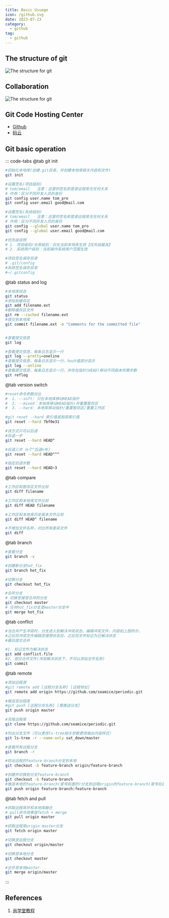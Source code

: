 ```yaml
---
title: Basic Usuage
icon: /github.svg
date: 2023-07-23
category:
  - github
tag:
  - github
---
```


## The structure of git
![The structure for git](/assets/images/github/git_struct.webp)

## Collaboration
![The structure for git](/assets/images/github/remote_collaborate.png)

## Git Code Hosting Center
- [Github](https://github.com/)
- [码云](https://gitee.com)

## Git basic operation
::: code-tabs
@tab git init
``` bash
#初始化本地库(创建.git目录，并创建本地库相关内容和文件)
git init

#设置签名(项目级别)
# tom/email   注意：这里的签名和登录远程库无任何关系
# 作用：区分不同开发人员的身份
git config user.name tom_pro
git config user.email good@mail.com

#设置签名(系统级别)
# tom/email   注意：这里的签名和登录远程库无任何关系
# 作用：区分不同开发人员的身份
git config --global user.name tom_pro
git config --global user.email good@mail.com

#优先级说明
# 1. 项目级别/仓库级别：仅在当前本地库生效【优先级最高】
# 2. 系统用户级别：当前操作系统用户范围生效

#项目签名保存目录
# .git/config
#系统签名保存目录
#~/.gitconfig
```

@tab status and log
``` bash
#本地库状态
git status
#添加到缓存区
git add filename.ext
#删除缓存区文件
git rm --cached filename.ext
#提交到本地库
git commit filename.ext -m "Comments for the committed file"


#查看提交信息
git log

#查看提交信息，每条日志显示一行
git log --pretty=oneline
#查看提交信息，每条日志显示一行，hash值部分显示
git log --online
#查看提交信息，每条日志显示一行，并存在指针(HEAD)移动不同版本所需步数
git reflog
```

@tab version switch
``` bash
#reset命令参数对比
#  1. --soft: 只在本地库移动HEAD指针
#  2. --mixed：本地库移动HEAD指针/并重置暂存区
#  3. --hard: 本地库移动指针/重置暂存区/重置工作区

#git reset --hard 索引值或局部索引值
git reset --hard 7bf0e31

#该方式只可以后退
#后退一步
git reset --hard HEAD^

#后退三步（n个^后退n布）
git reset --hard HEAD^^^

#指定后退步数
git reset --hard HEAD~3
```

@tab compare
``` bash
#工作区和暂存区文件比较
git diff filename

#工作区和本地库文件比较
git diff HEAD filename

#工作区和本地库历史版本文件比较
git diff HEAD^ filename

#不增加文件名称，对比所有差异文件
git diff
```

@tab branch
``` bash
#查看分支
git branch -v

#创建新分支hot_fix
git branch hot_fix

#切换分支
git checkout hot_fix

#合并分支
# 切换至接受合并的分支
git checkout master
# 合并hot_fix分支至master分支中
git merge hot_fix 
```

@tab conflict
``` bash
#当合并产生冲突时，分支进入到解决冲突状态，编辑冲突文件，内容如上图所示，
#之后将冲突文件编辑至理想状态后，之后将文件标记为已解决状态
#最后提交合并

#1. 标记文件为解决状态
git add conflict.file
#2. 提交合并文件(冲突解决状态下，不可以添加文件名称)
git commit
```

@tab remote
``` bash
#添加远程源
#git remote add [远程分支名称] [远程地址]
git remote add origin https://github.com/seamice/periodic.git

#推送至远程库
#git push [远程分支名称] [需推送分支]
git push origin master

#克隆远程库
git clone https://github.com/seamice/periodic.git

#列出分支文件（可以更改ls-tree相关参数更改输出内容样式）
git ls-tree -r --name-only sat_down/master

#查看所有远程分支
git branch -r

#检出远程的feature-branch分支到本地
git checkout -b feature-branch origin/feature-branch    

#创建并切换到分支feature-branch  
git checkout -b feature-branch    
#推送本地的feature-branch(冒号前面的)分支到远程origin的feature-branch(冒号后面的)分支(没有会自动创建)
git push origin feature-branch:feature-branch    
```


@tab fetch and pull
``` bash
#抓取远程库并和本地库融合
# pull命令效果是fetch + merge
git pull origin master

#抓取远程库origin master分支
git fetch origin master

#切换至远程分支
git checkout origin/master

#切换至本地分支
git checkout master

#合并至本地master
git merge origin/master  
```

:::



## References
01. [尚学堂教程](https://www.youtube.com/watch?v=iR8CbeZktoA)
